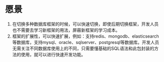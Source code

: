 # 愿景
1. 在切换多种数据库框架的时候，可以快速切换，即使后期切换框架，开发人员也不需要去学习新框架的用法，屏蔽新框架的学习成本。
2. 框架的扩展性，可以快速扩展，例如：支持redis、mongodb、elasticsearch等数据库，支持mysql、oracle、sqlserver、postgresql等数据库。开发人员无需关注不同数据库使用上的不同，只需要懂基础的SQL语法和此包封装的方法的使用，就可以进行快速开发功能。